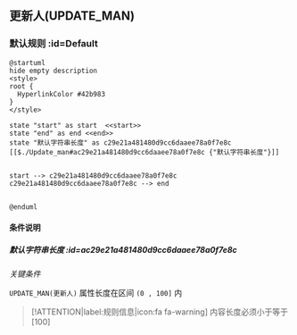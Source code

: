 ## 更新人(UPDATE_MAN) <!-- {docsify-ignore-all} -->

   

### 默认规则 :id=Default

```plantuml
@startuml
hide empty description
<style>
root {
  HyperlinkColor #42b983
}
</style>

state "start" as start  <<start>>
state "end" as end <<end>>
state "默认字符串长度" as c29e21a481480d9cc6daaee78a0f7e8c [[$./Update_man#ac29e21a481480d9cc6daaee78a0f7e8c {"默认字符串长度"}]]


start --> c29e21a481480d9cc6daaee78a0f7e8c 
c29e21a481480d9cc6daaee78a0f7e8c --> end 


@enduml
```

#### 条件说明

##### 默认字符串长度 :id=ac29e21a481480d9cc6daaee78a0f7e8c


*关键条件*


`UPDATE_MAN(更新人)` 属性长度在区间 `(0 , 100]` 内

> [!ATTENTION|label:规则信息|icon:fa fa-warning]
> 内容长度必须小于等于[100]







